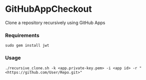 # GitHubAppCheckout
Clone a repository recursively using GitHub Apps

### Requirements
`sudo gem install jwt`

### Usage
`./recursive_clone.sh -k <app.private-key.pem> -i <app id> -r "<https://github.com/User/Repo.git>"`
